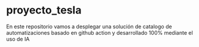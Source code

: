 # proyecto_tesla
En este repositorio vamos a desplegar una solución de catalogo de automatizaciones basado en github action y desarrollado 100% mediante el uso de IA
